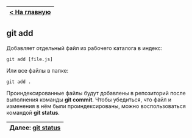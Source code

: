 |[< На главную](readme.md)|
|-|

## git add
Добавляет отдельный файл из рабочего каталога в индекс:

```
git add [file.js]
```

Или все файлы в папке:

```
git add .
```

Проиндексированные файлы будут добавлены в репозиторий после выполнения команды **git commit**. Чтобы убедиться, что файл и изменения в нём были проиндексированы, можно воспользоваться командой **git status**.

| Далее: [git status](gitstatus.md) |
|-|